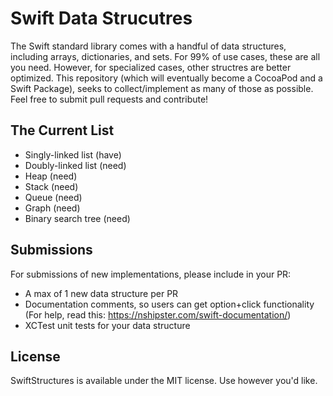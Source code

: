 # Swift Data Strucutres
The Swift standard library comes with a handful of data structures, including arrays, dictionaries, and sets. For 99% of use cases, these are all you need. However, for specialized cases, other structres are better optimized. This repository (which will eventually become a CocoaPod and a Swift Package), seeks to collect/implement as many of those as possible. Feel free to submit pull requests and contribute!

## The Current List
- Singly-linked list (have)
- Doubly-linked list (need)
- Heap (need)
- Stack (need)
- Queue (need)
- Graph (need)
- Binary search tree (need)

## Submissions
For submissions of new implementations, please include in your PR:
- A max of 1 new data structure per PR
- Documentation comments, so users can get option+click functionality (For help, read this: https://nshipster.com/swift-documentation/)
- XCTest unit tests for your data structure

## License

SwiftStructures is available under the MIT license. Use however you'd like.